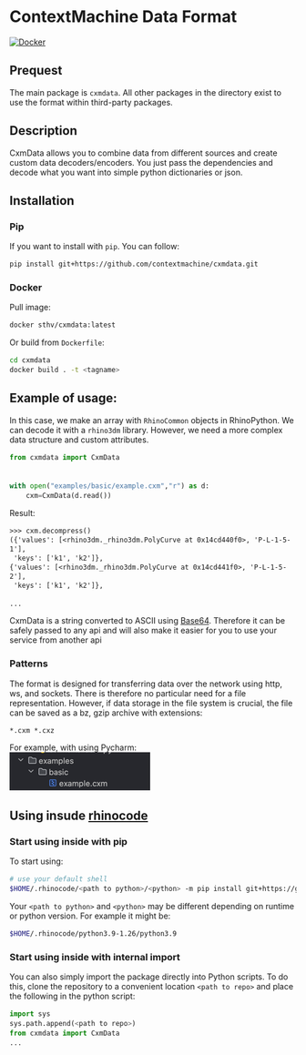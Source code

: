 # ContextMachine Data Format
[![Docker](https://github.com/contextmachine/cxmdata/actions/workflows/docker-publish.yml/badge.svg)](https://github.com/contextmachine/cxmdata/actions/workflows/docker-publish.yml)
## Prequest
The main package is `cxmdata`. All other packages in the directory exist to use the format within third-party packages.
## Description
СxmData allows you to combine data from different sources and create custom data decoders/encoders. 
You just pass the dependencies and decode what you want into simple python dictionaries or json.
## Installation
### Pip
If you want to install with `pip`. You can follow:
```bash
pip install git+https://github.com/contextmachine/cxmdata.git
```
### Docker
Pull image: 
```bash
docker sthv/cxmdata:latest

``` 
Or build from `Dockerfile`:
```bash
cd cxmdata
docker build . -t <tagname>
```
## Example of usage:
 In this case, we make an array with `RhinoCommon` objects in RhinoPython. We can decode it with a `rhino3dm` library.
    However, we need a more complex data structure and custom attributes.
```python
from cxmdata import CxmData


with open("examples/basic/example.cxm","r") as d:
    cxm=CxmData(d.read())
```
Result:
```doctest
>>> cxm.decompress()
({'values': [<rhino3dm._rhino3dm.PolyCurve at 0x14cd440f0>, 'P-L-1-5-1'],
 'keys': ['k1', 'k2']},
{'values': [<rhino3dm._rhino3dm.PolyCurve at 0x14cd441f0>, 'P-L-1-5-2'],
 'keys': ['k1', 'k2']},

...
 ```
CxmData is a string converted to ASCII using [Base64](https://en.wikipedia.org/wiki/Base64). 
Therefore it can be safely passed to any api and will also make it easier for you to use your service from another api

### Patterns
The format is designed for transferring data over the network using http, ws, and sockets. There is therefore no particular need for a file representation.
However, if data storage in the file system is crucial, the file can be saved as a bz, gzip archive with extensions:
```
*.cxm *.cxz 
```
For example, with using Pycharm:\
![img_1.png](img_1.png)
## Using insude [rhinocode](https://discourse.mcneel.com/t/rhino-8-feature-rhinocode-cpython-csharp/128353)

### Start using inside with pip
To start using: 
```bash
# use your default shell
$HOME/.rhinocode/<path to python>/<python> -m pip install git+https://github.com/contextmachine/cxmdata.git
```
Your `<path to python>` and `<python>` may be different depending on runtime or python version. For example it might be: 
```bash
$HOME/.rhinocode/python3.9-1.26/python3.9
```
### Start using inside with internal import
You can also simply import the package directly into Python scripts. To do this, clone the repository to a convenient location `<path to repo>` and place the following in the python script:
```python
import sys
sys.path.append(<path to repo>)
from cxmdata import CxmData
...
```

